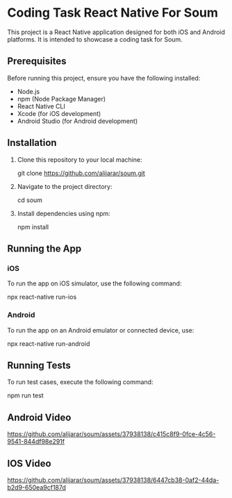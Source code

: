 # Coding Task React Native For Soum

This project is a React Native application designed for both iOS and Android platforms. It is intended to showcase a coding task for Soum.

## Prerequisites

Before running this project, ensure you have the following installed:

- Node.js
- npm (Node Package Manager)
- React Native CLI
- Xcode (for iOS development)
- Android Studio (for Android development)

## Installation

1. Clone this repository to your local machine:

   git clone https://github.com/alijarar/soum.git

2. Navigate to the project directory:

   cd soum

3. Install dependencies using npm:

   npm install

## Running the App

### iOS

To run the app on iOS simulator, use the following command:

   npx react-native run-ios

### Android

To run the app on an Android emulator or connected device, use:

   npx react-native run-android

## Running Tests

To run test cases, execute the following command:

   npm run test


## Android Video

https://github.com/alijarar/soum/assets/37938138/c415c8f9-0fce-4c56-9541-844df98e291f

## IOS Video

https://github.com/alijarar/soum/assets/37938138/6447cb38-0af2-44da-b2d9-650ea9cf187d




